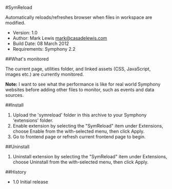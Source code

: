 #SymReload

Automatically reloads/refreshes browser when files in workspace are modified.

- Version: 1.0
- Author: Mark Lewis <mark@casadelewis.com>
- Build Date: 08 March 2012
- Requirements: Symphony 2.2

##What's monitored

The current page, utilities folder, and linked assets (CSS, JavaScript, images etc.) are currently monitored.

**Note:** I want to see what the performance is like for real world Symphony websites before adding other files to monitor, such as events and data sources.

##Install

1. Upload the 'symreload' folder in this archive to your Symphony
   'extensions' folder.
2. Enable extension by selecting the "SymReload" item under Extensions, choose Enable
   from the with-selected menu, then click Apply.
3. Go to frontend page or refresh current frontend page to begin.

##Uninstall

1. Uninstall extension by selecting the "SymReload" item under Extensions, choose Uninstall from the with-selected menu, then click Apply.

##History

- 1.0 Initial release